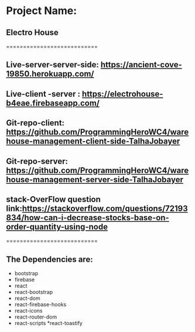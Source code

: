 # Project Name:
## Electro House
===========================
## Live-server-server-side: https://ancient-cove-19850.herokuapp.com/
## Live-client -server : https://electrohouse-b4eae.firebaseapp.com/
## Git-repo-client: https://github.com/ProgrammingHeroWC4/warehouse-management-client-side-TalhaJobayer
## Git-repo-server: https://github.com/ProgrammingHeroWC4/warehouse-management-server-side-TalhaJobayer
   ## stack-OverFlow question link:https://stackoverflow.com/questions/72193834/how-can-i-decrease-stocks-base-on-order-quantity-using-node
===========================
## The Dependencies are: 
   * bootstrap
   * firebase
   * react
   * react-bootstrap
   * react-dom
   * react-firebase-hooks
   * react-icons
   * react-router-dom
   * react-scripts
    *react-toastify
   
